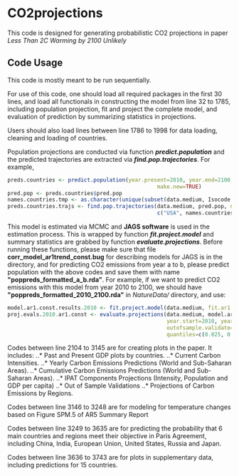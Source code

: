 # CO2projections

This code is designed for generating probabilistic CO2 projections in paper _Less Than 2C Warming by 2100 Unlikely_

## Code Usage
This code is mostly meant to be run sequentially. 

For use of this code, one should load all required packages in the first 30 lines, and load all functionals in constructing the model from line 32 to 1785, including population projection, fit and project the complete model, and evaluation of prediction by summarizing statistics in projections.

Users should also load lines between line 1786 to 1998 for data loading, cleaning and loading of countries.

Population projections are conducted via function **_predict.population_** and the predicted trajectories are extracted via **_find.pop.trajectories_**. For example,
```R
preds.countries <- predict.population(year.present=2010, year.end=2100,
                                               make.new=TRUE)
pred.pop <- preds.countries$pred.pop
names.countries.tmp <- as.character(unique(subset(data.medium, Isocode != "USA")$Isocode))
preds.countries.trajs <- find.pop.trajectories(data.medium, pred.pop, n.trajectories=1000,
                                               c("USA", names.countries.tmp), year.start=2010, year.end=2100)

```

This model is estimated via MCMC and **JAGS software** is used in the estimation process. This is wrapped by function **_fit.project.model_** and summary statistics are grabbed by function **_evaluate.projections_**. Before running these functions, please make sure that file **corr_model_ar1trend_const.bug** for describing models for JAGS is in the directory, and for predicting CO2 emissions from year a to b, please predict population with the above codes and save them with name **"poppreds_formatted_a_b.rda"**. For example, if we want to predict CO2 emissions with this model from year 2010 to 2100, we should have **"poppreds_formatted_2010_2100.rda"** in _NatureData/_ directory, and use:
```R
model.ar1.const.results.2010 <- fit.project.model(data.medium, fit.ar1.const=T)
proj.evals.2010.ar1.const <- evaluate.projections(data.medium, model.ar1.const.results.2010,
                                                  year.start=2010, year.end=2100,
                                                  outofsample.validate=F,
                                                  quantiles=c(0.025, 0.05, 0.5, 0.95, 0.975))

```

Codes between line 2104 to 3145 are for creating plots in the paper. It includes:
..* Past and Present GDP plots by countries.
..* Current Carbon Intensities.
..* Yearly Carbon Emissions Predictions (World and Sub-Saharan Areas).
..* Cumulative Carbon Emissions Predictions (World and Sub-Saharan Areas).
..* IPAT Components Projections (Intensity, Population and GDP per capita)
..* Out of Sample Validations
..* Projections of Carbon Emissions by Regions.

Codes between line 3146 to 3248 are for modeling for temperature changes based on Figure SPM.5 of AR5 Summary Report

Codes between line 3249 to 3635 are for predicting the probability that 6 main countries and regions meet their objective in Paris Agreement, including China, India, European Union, United States, Russia and Japan.

Codes between line 3636 to 3743 are for plots in supplementary data, including predictions for 15 countries.
